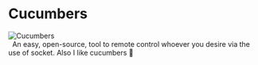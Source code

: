 # Cucumbers
![Cucumbers](https://img.shields.io/static/v1?label=🥒%20Cucumbers&message=%20&color=brightgreen&labelColor=success&link=https://www.github.com/lucadenhez/Cucumbers)\
&nbsp;
An easy, open-source, tool to remote control whoever you desire via the use of socket. Also I like cucumbers 🥒
